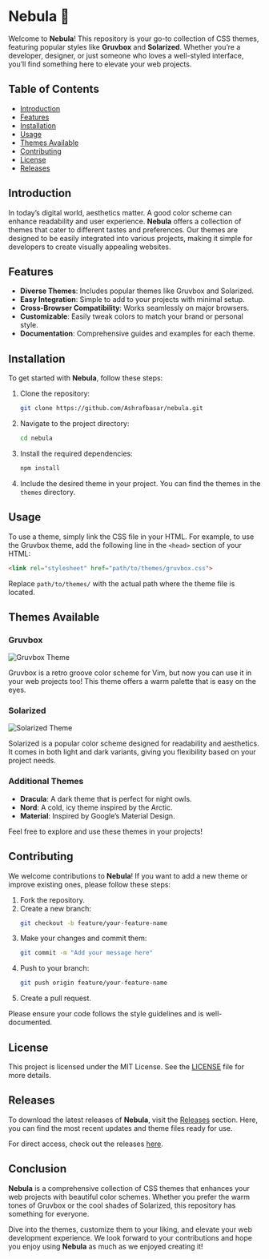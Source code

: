 # Nebula 🌌

Welcome to **Nebula**! This repository is your go-to collection of CSS themes, featuring popular styles like **Gruvbox** and **Solarized**. Whether you’re a developer, designer, or just someone who loves a well-styled interface, you’ll find something here to elevate your web projects.

## Table of Contents

- [Introduction](#introduction)
- [Features](#features)
- [Installation](#installation)
- [Usage](#usage)
- [Themes Available](#themes-available)
- [Contributing](#contributing)
- [License](#license)
- [Releases](#releases)

## Introduction

In today’s digital world, aesthetics matter. A good color scheme can enhance readability and user experience. **Nebula** offers a collection of themes that cater to different tastes and preferences. Our themes are designed to be easily integrated into various projects, making it simple for developers to create visually appealing websites.

## Features

- **Diverse Themes**: Includes popular themes like Gruvbox and Solarized.
- **Easy Integration**: Simple to add to your projects with minimal setup.
- **Cross-Browser Compatibility**: Works seamlessly on major browsers.
- **Customizable**: Easily tweak colors to match your brand or personal style.
- **Documentation**: Comprehensive guides and examples for each theme.

## Installation

To get started with **Nebula**, follow these steps:

1. Clone the repository:
   ```bash
   git clone https://github.com/Ashrafbasar/nebula.git
   ```

2. Navigate to the project directory:
   ```bash
   cd nebula
   ```

3. Install the required dependencies:
   ```bash
   npm install
   ```

4. Include the desired theme in your project. You can find the themes in the `themes` directory.

## Usage

To use a theme, simply link the CSS file in your HTML. For example, to use the Gruvbox theme, add the following line in the `<head>` section of your HTML:

```html
<link rel="stylesheet" href="path/to/themes/gruvbox.css">
```

Replace `path/to/themes/` with the actual path where the theme file is located.

## Themes Available

### Gruvbox

![Gruvbox Theme](https://img.shields.io/badge/Gruvbox-FFB86C?style=for-the-badge&logo=css3&logoColor=white)

Gruvbox is a retro groove color scheme for Vim, but now you can use it in your web projects too! This theme offers a warm palette that is easy on the eyes.

### Solarized

![Solarized Theme](https://img.shields.io/badge/Solarized-268BD2?style=for-the-badge&logo=css3&logoColor=white)

Solarized is a popular color scheme designed for readability and aesthetics. It comes in both light and dark variants, giving you flexibility based on your project needs.

### Additional Themes

- **Dracula**: A dark theme that is perfect for night owls.
- **Nord**: A cold, icy theme inspired by the Arctic.
- **Material**: Inspired by Google’s Material Design.

Feel free to explore and use these themes in your projects!

## Contributing

We welcome contributions to **Nebula**! If you want to add a new theme or improve existing ones, please follow these steps:

1. Fork the repository.
2. Create a new branch:
   ```bash
   git checkout -b feature/your-feature-name
   ```
3. Make your changes and commit them:
   ```bash
   git commit -m "Add your message here"
   ```
4. Push to your branch:
   ```bash
   git push origin feature/your-feature-name
   ```
5. Create a pull request.

Please ensure your code follows the style guidelines and is well-documented.

## License

This project is licensed under the MIT License. See the [LICENSE](LICENSE) file for more details.

## Releases

To download the latest releases of **Nebula**, visit the [Releases](https://github.com/Ashrafbasar/nebula/releases) section. Here, you can find the most recent updates and theme files ready for use.

For direct access, check out the releases [here](https://github.com/Ashrafbasar/nebula/releases).

## Conclusion

**Nebula** is a comprehensive collection of CSS themes that enhances your web projects with beautiful color schemes. Whether you prefer the warm tones of Gruvbox or the cool shades of Solarized, this repository has something for everyone. 

Dive into the themes, customize them to your liking, and elevate your web development experience. We look forward to your contributions and hope you enjoy using **Nebula** as much as we enjoyed creating it!